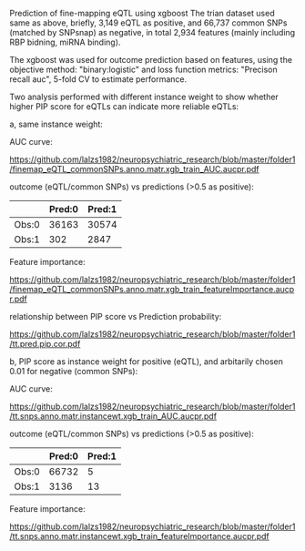 Prediction of fine-mapping eQTL using xgboost
The trian dataset used same as above, briefly, 3,149 eQTL as positive, and 66,737 common SNPs (matched by SNPsnap) as negative, in total 2,934 features (mainly including RBP bidning, miRNA binding).

The xgboost was used for outcome prediction based on features, using the objective method: "binary:logistic" and loss function metrics: "Precison recall auc", 5-fold CV to estimate performance.

Two analysis performed with different instance weight to show whether higher PIP score for eQTLs can indicate more reliable eQTLs:

a, same instance weight:

AUC curve:

https://github.com/lalzs1982/neuropsychiatric_research/blob/master/folder1/finemap_eQTL_commonSNPs.anno.matr.xgb_train_AUC.aucpr.pdf


outcome (eQTL/common SNPs) vs predictions (>0.5 as positive):

||Pred:0|Pred:1|
|--|--|--|	
|Obs:0|36163|30574|
|Obs:1|302|2847|

Feature importance:

https://github.com/lalzs1982/neuropsychiatric_research/blob/master/folder1/finemap_eQTL_commonSNPs.anno.matr.xgb_train_featureImportance.aucpr.pdf


relationship between PIP score vs Prediction probability:

https://github.com/lalzs1982/neuropsychiatric_research/blob/master/folder1/tt.pred.pip.cor.pdf


b, PIP score as instance weight for positive (eQTL), and arbitarily chosen 0.01 for negative (common SNPs):

AUC curve:

https://github.com/lalzs1982/neuropsychiatric_research/blob/master/folder1/tt.snps.anno.matr.instancewt.xgb_train_AUC.aucpr.pdf


outcome (eQTL/common SNPs) vs predictions (>0.5 as positive):

||Pred:0|Pred:1|
|--|--|--|	
|Obs:0|66732|5|
|Obs:1|3136|13|


Feature importance:

https://github.com/lalzs1982/neuropsychiatric_research/blob/master/folder1/tt.snps.anno.matr.instancewt.xgb_train_featureImportance.aucpr.pdf
  
